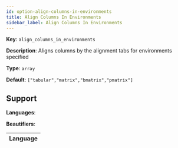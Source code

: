 ```yaml
---
id: option-align-columns-in-environments
title: Align Columns In Environments
sidebar_label: Align Columns In Environments
---
```

**Key**: `align_columns_in_environments`

**Description**: Aligns columns by the alignment tabs for environments specified

**Type**: `array`

**Default**: `["tabular","matrix","bmatrix","pmatrix"]`

## Support
**Languages**: 

**Beautifiers**: 

| Language |
| --- |